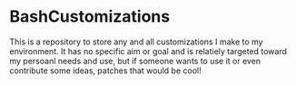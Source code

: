 BashCustomizations
==================

This is a repository to store any and all customizations I make to my environment. It has no specific aim or goal and is relatiely targeted toward my persoanl needs and use, but if someone wants to use it or even contribute some ideas, patches that would be cool!
